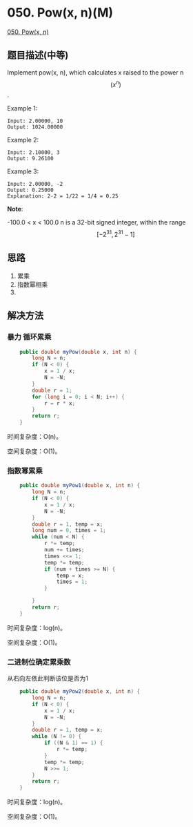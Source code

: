 # 050. Pow(x, n)(M)
[050. Pow(x, n)](https://leetcode-cn.com/problems/powx-n/)
## 题目描述(中等)

Implement pow(x, n), which calculates x raised to the power n $$(x^n)$$.

Example 1:
```
Input: 2.00000, 10
Output: 1024.00000
```
Example 2:
```
Input: 2.10000, 3
Output: 9.26100
```
Example 3:
```
Input: 2.00000, -2
Output: 0.25000
Explanation: 2-2 = 1/22 = 1/4 = 0.25
```
**Note**:

-100.0 < x < 100.0
n is a 32-bit signed integer, within the range $$ [−2^{31}, 2^{31} − 1] $$

## 思路
1. 累乘
2. 指数幂相乘
3. 

## 解决方法


### 暴力 循环累乘

```java
    public double myPow(double x, int n) {
        long N = n;
        if (N < 0) {
            x = 1 / x;
            N = -N;
        }
        double r = 1;
        for (long i = 0; i < N; i++) {
            r = r * x;
        }
        return r;
    }
```

时间复杂度：O(n)。

空间复杂度：O(1)。

### 指数幂累乘

```java
    public double myPow1(double x, int n) {
        long N = n;
        if (N < 0) {
            x = 1 / x;
            N = -N;
        }
        double r = 1, temp = x;
        long num = 0, times = 1;
        while (num < N) {
            r *= temp;
            num += times;
            times <<= 1;
            temp *= temp;
            if (num + times >= N) {
                temp = x;
                times = 1;
            }

        }
        return r;
    }
```
时间复杂度：log(n)。

空间复杂度：O(1)。

### 二进制位确定累乘数

从右向左依此判断该位是否为1

```java
    public double myPow2(double x, int n) {
        long N = n;
        if (N < 0) {
            x = 1 / x;
            N = -N;
        }
        double r = 1, temp = x;
        while (N != 0) {
            if ((N & 1) == 1) {
                r *= temp;
            }
            temp *= temp;
            N >>= 1;
        }
        return r;
    }
```

时间复杂度：log(n)。

空间复杂度：O(1)。